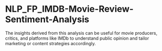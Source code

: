 # NLP_FP_IMDB-Movie-Review-Sentiment-Analysis
The insights derived from this analysis can be useful for movie producers, critics,  and platforms like IMDb to understand public opinion and tailor marketing or content  strategies accordingly.
